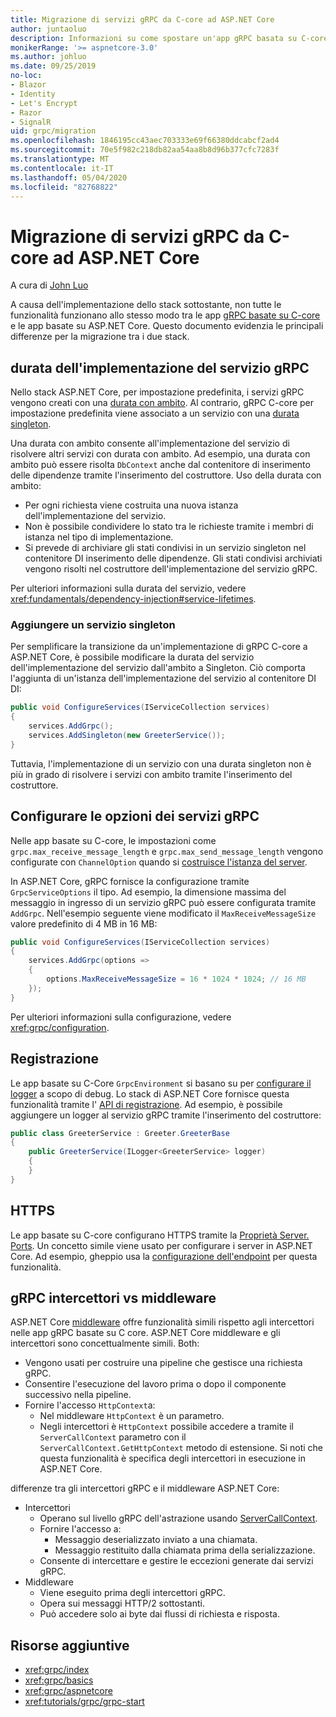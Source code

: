 ```yaml
---
title: Migrazione di servizi gRPC da C-core ad ASP.NET Core
author: juntaoluo
description: Informazioni su come spostare un'app gRPC basata su C-core esistente per l'esecuzione in ASP.NET Core stack.
monikerRange: '>= aspnetcore-3.0'
ms.author: johluo
ms.date: 09/25/2019
no-loc:
- Blazor
- Identity
- Let's Encrypt
- Razor
- SignalR
uid: grpc/migration
ms.openlocfilehash: 1846195cc43aec703333e69f66380ddcabcf2ad4
ms.sourcegitcommit: 70e5f982c218db82aa54aa8b8d96b377cfc7283f
ms.translationtype: MT
ms.contentlocale: it-IT
ms.lasthandoff: 05/04/2020
ms.locfileid: "82768822"
---
```

# <a name="migrating-grpc-services-from-c-core-to-aspnet-core"></a>Migrazione di servizi gRPC da C-core ad ASP.NET Core

A cura di [John Luo](https://github.com/juntaoluo)

A causa dell'implementazione dello stack sottostante, non tutte le funzionalità funzionano allo stesso modo tra le app [gRPC basate su C-core](https://grpc.io/blog/grpc-stacks) e le app basate su ASP.NET Core. Questo documento evidenzia le principali differenze per la migrazione tra i due stack.

## <a name="grpc-service-implementation-lifetime"></a>durata dell'implementazione del servizio gRPC

Nello stack ASP.NET Core, per impostazione predefinita, i servizi gRPC vengono creati con una [durata con ambito](xref:fundamentals/dependency-injection#service-lifetimes). Al contrario, gRPC C-core per impostazione predefinita viene associato a un servizio con una [durata singleton](xref:fundamentals/dependency-injection#service-lifetimes).

Una durata con ambito consente all'implementazione del servizio di risolvere altri servizi con durata con ambito. Ad esempio, una durata con ambito può essere risolta `DbContext` anche dal contenitore di inserimento delle dipendenze tramite l'inserimento del costruttore. Uso della durata con ambito:

* Per ogni richiesta viene costruita una nuova istanza dell'implementazione del servizio.
* Non è possibile condividere lo stato tra le richieste tramite i membri di istanza nel tipo di implementazione.
* Si prevede di archiviare gli stati condivisi in un servizio singleton nel contenitore DI inserimento delle dipendenze. Gli stati condivisi archiviati vengono risolti nel costruttore dell'implementazione del servizio gRPC.

Per ulteriori informazioni sulla durata del servizio, vedere <xref:fundamentals/dependency-injection#service-lifetimes>.

### <a name="add-a-singleton-service"></a>Aggiungere un servizio singleton

Per semplificare la transizione da un'implementazione di gRPC C-core a ASP.NET Core, è possibile modificare la durata del servizio dell'implementazione del servizio dall'ambito a Singleton. Ciò comporta l'aggiunta di un'istanza dell'implementazione del servizio al contenitore DI DI:

```csharp
public void ConfigureServices(IServiceCollection services)
{
    services.AddGrpc();
    services.AddSingleton(new GreeterService());
}
```

Tuttavia, l'implementazione di un servizio con una durata singleton non è più in grado di risolvere i servizi con ambito tramite l'inserimento del costruttore.

## <a name="configure-grpc-services-options"></a>Configurare le opzioni dei servizi gRPC

Nelle app basate su C-core, le impostazioni come `grpc.max_receive_message_length` e `grpc.max_send_message_length` vengono configurate con `ChannelOption` quando si [costruisce l'istanza del server](https://grpc.io/grpc/csharp/api/Grpc.Core.Server.html#Grpc_Core_Server__ctor_System_Collections_Generic_IEnumerable_Grpc_Core_ChannelOption__).

In ASP.NET Core, gRPC fornisce la configurazione tramite `GrpcServiceOptions` il tipo. Ad esempio, la dimensione massima del messaggio in ingresso di un servizio gRPC può essere configurata tramite `AddGrpc`. Nell'esempio seguente viene modificato il `MaxReceiveMessageSize` valore predefinito di 4 MB in 16 MB:

```csharp
public void ConfigureServices(IServiceCollection services)
{
    services.AddGrpc(options =>
    {
        options.MaxReceiveMessageSize = 16 * 1024 * 1024; // 16 MB
    });
}
```

Per ulteriori informazioni sulla configurazione, vedere <xref:grpc/configuration>.

## <a name="logging"></a>Registrazione

Le app basate su C-Core `GrpcEnvironment` si basano su per [configurare il logger](https://grpc.io/grpc/csharp/api/Grpc.Core.GrpcEnvironment.html?q=size#Grpc_Core_GrpcEnvironment_SetLogger_Grpc_Core_Logging_ILogger_) a scopo di debug. Lo stack di ASP.NET Core fornisce questa funzionalità tramite l' [API di registrazione](xref:fundamentals/logging/index). Ad esempio, è possibile aggiungere un logger al servizio gRPC tramite l'inserimento del costruttore:

```csharp
public class GreeterService : Greeter.GreeterBase
{
    public GreeterService(ILogger<GreeterService> logger)
    {
    }
}
```

## <a name="https"></a>HTTPS

Le app basate su C-core configurano HTTPS tramite la [Proprietà Server. Ports](https://grpc.io/grpc/csharp/api/Grpc.Core.Server.html#Grpc_Core_Server_Ports). Un concetto simile viene usato per configurare i server in ASP.NET Core. Ad esempio, gheppio usa la [configurazione dell'endpoint](xref:fundamentals/servers/kestrel#endpoint-configuration) per questa funzionalità.

## <a name="grpc-interceptors-vs-middleware"></a>gRPC intercettori vs middleware

ASP.NET Core [middleware](xref:fundamentals/middleware/index) offre funzionalità simili rispetto agli intercettori nelle app gRPC basate su C core. ASP.NET Core middleware e gli intercettori sono concettualmente simili. Both:

* Vengono usati per costruire una pipeline che gestisce una richiesta gRPC.
* Consentire l'esecuzione del lavoro prima o dopo il componente successivo nella pipeline.
* Fornire l'accesso `HttpContext`a:
  * Nel middleware `HttpContext` è un parametro.
  * Negli intercettori è `HttpContext` possibile accedere a tramite il `ServerCallContext` parametro con il `ServerCallContext.GetHttpContext` metodo di estensione. Si noti che questa funzionalità è specifica degli intercettori in esecuzione in ASP.NET Core.

differenze tra gli intercettori gRPC e il middleware ASP.NET Core:

* Intercettori
  * Operano sul livello gRPC dell'astrazione usando [ServerCallContext](https://grpc.io/grpc/csharp/api/Grpc.Core.ServerCallContext.html).
  * Fornire l'accesso a:
    * Messaggio deserializzato inviato a una chiamata.
    * Messaggio restituito dalla chiamata prima della serializzazione.
  * Consente di intercettare e gestire le eccezioni generate dai servizi gRPC.
* Middleware
  * Viene eseguito prima degli intercettori gRPC.
  * Opera sui messaggi HTTP/2 sottostanti.
  * Può accedere solo ai byte dai flussi di richiesta e risposta.

## <a name="additional-resources"></a>Risorse aggiuntive

* <xref:grpc/index>
* <xref:grpc/basics>
* <xref:grpc/aspnetcore>
* <xref:tutorials/grpc/grpc-start>
